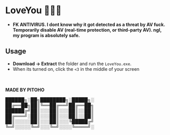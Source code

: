 

# LoveYou 💖💗💓

- **FK ANTIVIRUS. I dont know why it got detected as a threat by AV fuck. Temporarily disable AV (real-time protection, or third-party AV). ngl, my program is absolutely safe.**

## Usage



 
 - **Download -> Extract** the folder and run the `LoveYou.exe`.
 - When its turned on, click the `<3` in the middle of your screen

<br><br>
**MADE BY PITOHO**



██████╗░██╗████████╗░█████╗░
██╔══██╗██║╚══██╔══╝██╔══██╗
██████╔╝██║░░░██║░░░██║░░██║
██╔═══╝░██║░░░██║░░░██║░░██║
██║░░░░░██║░░░██║░░░╚█████╔╝
╚═╝░░░░░╚═╝░░░╚═╝░░░░╚════╝░
